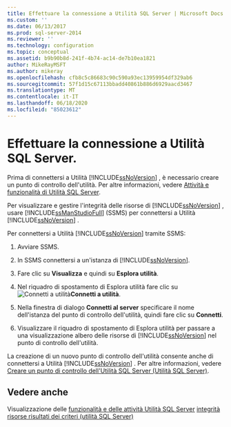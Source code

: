 ```yaml
---
title: Effettuare la connessione a Utilità SQL Server | Microsoft Docs
ms.custom: ''
ms.date: 06/13/2017
ms.prod: sql-server-2014
ms.reviewer: ''
ms.technology: configuration
ms.topic: conceptual
ms.assetid: b9b90b8d-241f-4b74-ac14-de7b10ea1821
author: MikeRayMSFT
ms.author: mikeray
ms.openlocfilehash: cfb8c5c86683c90c590a93ec13959954df329ab6
ms.sourcegitcommit: 57f1d15c67113bbadd40861b886d6929aacd3467
ms.translationtype: MT
ms.contentlocale: it-IT
ms.lasthandoff: 06/18/2020
ms.locfileid: "85023612"
---
```

# <a name="connect-to-a-sql-server-utility"></a>Effettuare la connessione a Utilità SQL Server.
  Prima di connettersi a Utilità [!INCLUDE[ssNoVersion](../../includes/ssnoversion-md.md)] , è necessario creare un punto di controllo dell'utilità. Per altre informazioni, vedere [Attività e funzionalità di Utilità SQL Server](sql-server-utility-features-and-tasks.md).

 Per visualizzare e gestire l'integrità delle risorse di [!INCLUDE[ssNoVersion](../../includes/ssnoversion-md.md)] , usare [!INCLUDE[ssManStudioFull](../../includes/ssmanstudiofull-md.md)] (SSMS) per connettersi a Utilità [!INCLUDE[ssNoVersion](../../includes/ssnoversion-md.md)] .

 Per connettersi a Utilità [!INCLUDE[ssNoVersion](../../includes/ssnoversion-md.md)] tramite SSMS:

1.  Avviare SSMS.

2.  In SSMS connettersi a un'istanza di [!INCLUDE[ssNoVersion](../../includes/ssnoversion-md.md)].

3.  Fare clic su **Visualizza** e quindi su **Esplora utilità**.

4.  Nel riquadro di spostamento di Esplora utilità fare clic su ![](../../database-engine/media/connect-to-utility.gif "Connetti a utilità")**Connetti a utilità**.

5.  Nella finestra di dialogo **Connetti al server** specificare il nome dell'istanza del punto di controllo dell'utilità, quindi fare clic su **Connetti**.

6.  Visualizzare il riquadro di spostamento di Esplora utilità per passare a una visualizzazione albero delle risorse di [!INCLUDE[ssNoVersion](../../includes/ssnoversion-md.md)] nel punto di controllo dell'utilità.

 La creazione di un nuovo punto di controllo dell'utilità consente anche di connettersi a Utilità [!INCLUDE[ssNoVersion](../../includes/ssnoversion-md.md)] . Per altre informazioni, vedere [Creare un punto di controllo dell'Utilità SQL Server &#40;Utilità SQL Server&#41;](create-a-sql-server-utility-control-point-sql-server-utility.md).

## <a name="see-also"></a>Vedere anche
 Visualizzazione delle [funzionalità e delle attività Utilità SQL Server](sql-server-utility-features-and-tasks.md) [integrità risorse risultati dei criteri &#40;utilità SQL Server&#41;](view-resource-health-policy-results-sql-server-utility.md)


